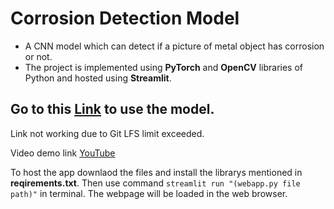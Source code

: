 # Corrosion Detection Model
- A CNN model which can detect if a picture of metal object has corrosion or not.
- The project is implemented using **PyTorch** and **OpenCV** libraries of Python and hosted using **Streamlit**.

## Go to this [Link](https://corrosion-detection-model-rc8n0iqrl4.streamlit.app/) to use the model.
Link not working due to Git LFS limit exceeded.

Video demo link [YouTube](https://youtu.be/Yc-xt625F0c)

To host the app downlaod the files and install the librarys mentioned in **reqirements.txt**. Then use command 
`streamlit run "(webapp.py file path)"` in terminal. The webpage will be loaded in the web browser.
